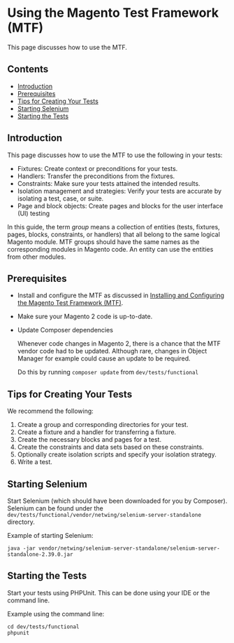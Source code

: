 # Using the Magento Test Framework (MTF)

This page discusses how to use the MTF.

## Contents

*	[Introduction](#introduction)
*	[Prerequisites](#prerequisites)
*	[Tips for Creating Your Tests](#tips-for-creating-your-tests)
*	[Starting Selenium](#starting-selenium)
*	[Starting the Tests](#starting-the-tests)

## Introduction

This page discusses how to use the MTF to use the following in your tests:

*	Fixtures: Create context or preconditions for your tests.
*	Handlers: Transfer the preconditions from the fixtures.
*	Constraints: Make sure your tests attained the intended results.
*	Isolation management and strategies: Verify your tests are accurate by isolating a test, case, or suite.
*	Page and block objects: Create pages and blocks for the user interface (UI) testing

In this guide, the term _group_ means a collection of entities (tests, fixtures, pages, blocks, constraints, or handlers) that all belong to the same logical Magento module. MTF groups should have the same names as the corresponding modules in Magento code. An entity can use the entities from other modules.

## Prerequisites

*	Install and configure the MTF as discussed in [Installing and Configuring the Magento Test Framework (MTF)](install.md).
*	Make sure your Magento 2 code is up-to-date.
*	Update Composer dependencies

	Whenever code changes in Magento 2, there is a chance that the MTF vendor code had to be updated. Although rare, changes in Object Manager for example could cause an update to be required.

	Do this by running `composer update` from `dev/tests/functional`
	
## Tips for Creating Your Tests

We recommend the following:

1.	Create a group and corresponding directories for your test.
2.	Create a fixture and a handler for transferring a fixture.
3.	Create the necessary blocks and pages for a test.
4.	Create the constraints and data sets based on these constraints.
5.	Optionally create isolation scripts and specify your isolation strategy. 
6.	Write a test.


## Starting Selenium

Start Selenium (which should have been downloaded for you by Composer). Selenium can be found under the `dev/tests/functional/vendor/netwing/selenium-server-standalone` directory.

Example of starting Selenium:

```
java -jar vendor/netwing/selenium-server-standalone/selenium-server-standalone-2.39.0.jar
```

## Starting the Tests

Start your tests using PHPUnit. This can be done using your IDE or the command line.

Example using the command line:

```
cd dev/tests/functional
phpunit
```